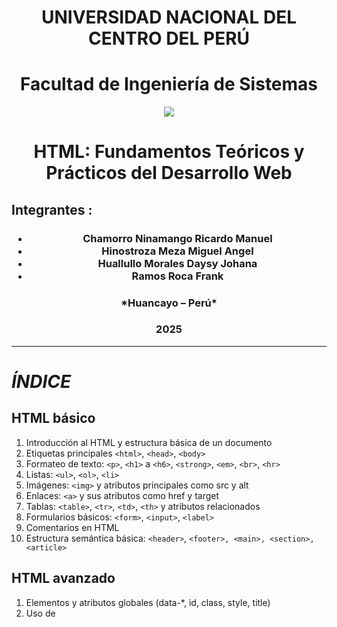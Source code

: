
<h1 align="center" >UNIVERSIDAD NACIONAL DEL CENTRO DEL PERÚ<h1>
<h1  align="center">
 Facultad de Ingeniería de Sistemas  
 </h1>
<p align="center">
 <img src="https://github.com/user-attachments/assets/af8d9db0-d1be-4c02-891c-5791bc5f07ea">
</p>
 <h1 align=center>HTML: Fundamentos Teóricos y Prácticos del Desarrollo Web</h1>

 <h2> <b>Integrantes : </b></h2>

<h3 align="center">
 <ul>
  <li> Chamorro Ninamango Ricardo Manuel</li>
  <li> Hinostroza Meza Miguel Angel</li>
  <li> Huallullo Morales Daysy Johana </li>
  <li> Ramos Roca Frank </li>
 </ul>
  
</h3>


<h3 align=center > *Huancayo – Perú* </h3>
<h3 align=center > 2025  </h3>
 
--------------------------------------------------------------------------------------
# *ÍNDICE*

## HTML básico
1. Introducción al HTML y estructura básica de un documento  
2. Etiquetas principales `<html>`, `<head>`, `<body>`  
3. Formateo de texto: `<p>`, `<h1>` a `<h6>`, `<strong>`, `<em>`, `<br>`, `<hr>`  
4. Listas: `<ul>`, `<ol>`, `<li>`  
5. Imágenes: `<img>` y atributos principales como src y alt  
6. Enlaces: `<a>` y sus atributos como href y target  
7. Tablas: `<table>`, `<tr>`, `<td>`, `<th>` y atributos relacionados  
8. Formularios básicos: `<form>`, `<input>`, `<label>` 
9. Comentarios en HTML <!-- -->  
10. Estructura semántica básica: `<header>`, `<footer>, <main>, <section>, <article>`
    

## HTML avanzado
1. Elementos y atributos globales (data-*, id, class, style, title)  
2. Uso de <template> y <slot> para contenido dinámico  
3. Elementos multimedia: <audio>, <video> y atributos principales  
4. Integración de *SVG* y *Canvas* para gráficos  
5. Formularios avanzados: validación y tipos de entrada (email, date, number, etc.)  
6. API de HTML5: *Drag and Drop, **GeoLocation, **Web Storage* (LocalStorage y SessionStorage)  
7. Microdatos y marcado semántico avanzado  
8. Integración con *JavaScript*: eventos y manipulación del DOM  
9. Técnicas de accesibilidad y etiquetado (aria-*)  
10. Buenas prácticas de *SEO* en HTML
-------------------------------------------------------------------------------------------------














# HTML BÁSICO 
## 1. Introducción al HTML
###Definición:
- HTML (HyperText Markup Language) es el lenguaje de marcado que define la estructura de una página web.
- No es un lenguaje de programación, sino de marcado → organiza contenido en títulos, párrafos, imágenes, etc.

 ---
## 2. Estructura mínima de un archivo HTML y etiquetas principales 
```html
<!DOCTYPE html>
<html lang="en">
<head>
    <meta charset="UTF-8">
    <meta name="viewport" content="width=device-width, initial-scale=1.0">
    <title>Document</title>
</head>
<body>
    
</body>
</html>

```
- `<!DOCTYPE html>` → Indica que es HTML5.
- `<html>`: Encierra todo el documento.
- `<head>`: Contiene metadatos, título, enlaces a CSS/JS.
```html
**<head>**
  <meta charset="UTF-8">
  <meta name="viewport" content="width=device-width, initial-scale=1.0">
  <title>Mi primera página</title>
  <link rel="stylesheet" href="estilos.css"> <!-- enlazar CSS -->
  <script src="script.js"></script> <!-- enlazar JS -->
**</head>**

```
- `<body>`: Todo el contenido visible.
```html
<body>
  <h1>Bienvenidos a mi página</h1>
  <p>Este es un párrafo de ejemplo.</p>
  <img src="logo.png" alt="Logo de la página">
  <ul>
    <li>Pan</li>
    <li>Leche</li>
  </ul>
  <form>
    <label for="nombre">Nombre:</label>
    <input type="text" id="nombre">
    <button type="submit">Enviar</button>
  </form>
</body>

```

<img width="350" height="400" alt="image" src="https://github.com/user-attachments/assets/acf7d4fc-b199-4864-a1c1-00a71e9c70d5" />


 ----
## 3. Formateo de texto
- `<p>`: párrafo.
- `<h1>` a `<h6>`: títulos (jerarquía).
- `<strong>`: texto en negrita (con importancia).
- `<em>`: texto en cursiva (énfasis).
- `<br>`: salto de línea.
- `<hr>`: línea horizontal.

```html
<!DOCTYPE html>
<html lang="es">
<head>
    <meta charset="UTF-8">
    <title>Ejemplo de Formateo de Texto</title>
</head>
<body>

    <h1>3. Formateo de Texto</h1>

    <p>Este es un <b>texto en negrita con &lt;b&gt;</b></p>
    <p>Este es un <strong>texto importante con &lt;strong&gt;</strong></p>
    <p>Este es un <i>texto en cursiva con &lt;i&gt;</i></p>
    <p>Este es un <u>texto subrayado con &lt;u&gt;</u></p>
    <p>Este es un <mark>texto resaltado con &lt;mark&gt;</mark></p>
    <p>Este es un <small>texto pequeño con &lt;small&gt;</small></p>
    <p>Ejemplo de <sub>subíndice (H<sub>2</sub>O)</sub></p>
    <p>Ejemplo de <sup>superíndice (X<sup>2</sup>)</sup></p>
    

</body>
</html>

```
<img width="350" height="400" alt="Captura de pantalla 2025-09-01 075408" src="https://github.com/user-attachments/assets/0db9726d-a101-45d9-8e65-a92acc79fc33" />

---
## 4. Listas 
- No ordenada(`<ul>`):viñetas.
- Ordenada(`<ol>`):números
- `<li>`:cada elemento.
```html
<!DOCTYPE html>
<html lang="es">
<head>
  <meta charset="UTF-8">
  <title> Listas en HTML</title>
</head>
<body>
  <h1>Estructura de un Trabajo de Investigación</h1>

  <h2>Lista ordenada (secciones principales)</h2>
  <ol>
    <li>Portada</li>
    <li>Índice</li>
    <li>Introducción</li>
    <li>Marco teórico
      <ol>
        <li>Antecedentes</li>
        <li>Base teórica</li>
        <li>Definiciones conceptuales</li>
      </ol>
    </li>
    <li>Metodología
      <ol>
        <li>Enfoque de investigación</li>
        <li>Población y muestra</li>
        <li>Técnicas de recolección de datos</li>
      </ol>
    </li>
    <li>Resultados</li>
    <li>Conclusiones y recomendaciones</li>
    <li>Bibliografía</li>
    <li>Anexos</li>
  </ol>

  <h2>Lista no ordenada (fuentes de información utilizadas)</h2>
  <ul>
    <li>Libros académicos</li>
    <li>Artículos científicos</li>
    <li>Tesis universitarias</li>
    <li>Revistas especializadas</li>
    <li>Páginas web confiables</li>
  </ul>
</body>
</html>


```

<img width="737" height="715" alt="Captura de pantalla 2025-09-01 100942" src="https://github.com/user-attachments/assets/3cc9f43a-2af0-44ea-9acd-8dcd1e9004b6" />


## 5. Imagenes
- Se insertan con la etiqueta `<img>`.
- Atributos principales:
 -  src: ruta de la imagen.
 -  alt: texto alternativo (muy importante para accesibilidad y SEO).


```html

<!DOCTYPE html>
<html lang="es">
<head>
  <meta charset="UTF-8">
  <title>Ejemplo Imagen</title>
</head>
<body>
  <h1>Mi mascota</h1>
  <img src="https://upload.wikimedia.org/wikipedia/commons/3/3a/Cat03.jpg" 
       alt="Gatito" width="150">
</body>
</html>

```

<img width="183" height="203" alt="Captura de pantalla 2025-09-01 101909" src="https://github.com/user-attachments/assets/d887dab0-9b06-4d3f-aaf2-13ec73039ee7" />

## 6. Enlaces: `<a>`

### Definición técnica
La etiqueta `<a>` crea hipervínculos a documentos, páginas, secciones o archivos.  
Atributos principales:  
- **href**: dirección de destino.  
- **target**: modo de apertura (`_blank`, `_self`, `_parent`, `_top`).  
- **title**: muestra información adicional al pasar el cursor.  

### Ejemplos de código
```html
<a href="pagina.html">Ir a otra página</a>
<a href="https://google.com" target="_blank">Abrir Google en nueva pestaña</a>
<a href="#seccion1">Ir a la sección 1</a>
<a href="documentos/manual.pdf" download>Descargar manual</a>
```

### Ejemplo de código completo
```html
<!DOCTYPE html>
<html lang="es">
<head>
  <meta charset="UTF-8">
  <title>Ejemplo de enlaces</title>
</head>
<body>
  <h1>Enlaces útiles</h1>
  <p><a href="https://www.wikipedia.org" target="_blank">Wikipedia</a></p>
  <p><a href="contacto.html">Ir a la página de contacto</a></p>
  <p><a href="#pie">Ir al pie de página</a></p>

  <footer id="pie">
    <p>© 2025 Ejemplo</p>
  </footer>
</body>
</html>
```

### Más información
- `target="_blank"` requiere atributo `rel="noopener noreferrer"` para seguridad.  
- Se pueden usar enlaces internos para navegación en la misma página.  

---

## 7. Tablas: `<table>`, `<tr>`, `<td>`, `<th>`

### Definición técnica
Las tablas organizan información en filas y columnas.  
Etiquetas:  
- **`<table>`**: tabla.  
- **`<tr>`**: fila.  
- **`<td>`**: celda estándar.  
- **`<th>`**: celda de encabezado.  
Atributos: **border**, **rowspan**, **colspan**.  

### Ejemplos de código
```html
<table border="1">
  <tr><th>Nombre</th><th>Edad</th></tr>
  <tr><td>Ana</td><td>22</td></tr>
  <tr><td>Luis</td><td>30</td></tr>
</table>

<table border="1">
  <tr><th>Producto</th><th colspan="2">Detalles</th></tr>
  <tr><td rowspan="2">Laptop</td><td>Marca</td><td>HP</td></tr>
  <tr><td>Precio</td><td>$800</td></tr>
</table>
```

### Ejemplo de código completo
```html
<!DOCTYPE html>
<html lang="es">
<head>
  <meta charset="UTF-8">
  <title>Ejemplo de tabla</title>
</head>
<body>
  <h1>Lista de estudiantes</h1>
  <table border="1">
    <tr>
      <th>Nombre</th>
      <th>Edad</th>
      <th>Carrera</th>
    </tr>
    <tr>
      <td>María</td>
      <td>25</td>
      <td>Ingeniería</td>
    </tr>
    <tr>
      <td>Carlos</td>
      <td>27</td>
      <td>Medicina</td>
    </tr>
  </table>
</body>
</html>
```

### Más información
- Evitar usar `border` directamente, mejor con CSS.  
- Usar `<thead>`, `<tbody>` y `<tfoot>` para mayor semántica.  

---

## 8. Formularios: `<form>`, `<input>`, `<label>`

### Definición técnica
Los formularios permiten al usuario ingresar y enviar datos.  
- **<form>**: contenedor.  
- **<input>**: campo de datos (texto, correo, contraseña, checkbox, radio, submit).  
- **<label>**: describe un campo, mejora accesibilidad.  

### Ejemplos de código
```html
<form action="/procesar" method="post">
  <label for="nombre">Nombre:</label>
  <input type="text" id="nombre" name="nombre">
  <input type="submit" value="Enviar">
</form>

<form>
  <input type="email" placeholder="Correo">
  <input type="password" placeholder="Contraseña">
  <input type="checkbox" id="acepto">
  <label for="acepto">Acepto términos</label>
</form>
```

### Ejemplo de código completo
```html
<!DOCTYPE html>
<html lang="es">
<head>
  <meta charset="UTF-8">
  <title>Ejemplo de formulario</title>
</head>
<body>
  <h1>Registro de usuario</h1>
  <form action="/registro" method="post">
    <label for="usuario">Usuario:</label>
    <input type="text" id="usuario" name="usuario" required><br><br>

    <label for="email">Correo:</label>
    <input type="email" id="email" name="email" required><br><br>

    <label for="clave">Contraseña:</label>
    <input type="password" id="clave" name="clave"><br><br>

    <input type="submit" value="Registrar">
  </form>
</body>
</html>
```

### Más información
- Usar `required`, `placeholder`, `pattern` para validación.  
- Se pueden incluir botones, selectores, áreas de texto.  

---

## 9. Comentarios en HTML

### Definición técnica
Los comentarios permiten documentar el código sin que aparezca en la página.  
Sintaxis: `<!-- comentario -->`  

### Ejemplos de código
```html
<!-- Este es un comentario -->
<p>Texto visible</p>

<!-- Comentario de
     varias líneas -->
```

### Ejemplo de código completo
```html
<!DOCTYPE html>
<html lang="es">
<head>
  <meta charset="UTF-8">
  <title>Ejemplo de comentarios</title>
</head>
<body>
  <!-- Encabezado principal -->
  <h1>Página de prueba</h1>

  <p>Contenido visible</p>

  <!-- Este es el pie de página -->
  <footer>© 2025</footer>
</body>
</html>
```

### Más información
- Útiles para explicar secciones del código.  
- No deben usarse para ocultar datos sensibles.  

---

## 10. Estructura semántica básica

### Definición técnica
HTML5 introdujo etiquetas semánticas para dar significado al contenido:  
- **<header>**: encabezado.  
- **<footer>**: pie de página.  
- **<main>**: contenido principal.  
- **<section>**: agrupación de contenido.  
- **<article>**: bloque independiente.  

### Ejemplos de código
```html
<header><h1>Mi Sitio</h1></header>
<main>
  <section>
    <article>
      <h2>Artículo 1</h2>
      <p>Contenido...</p>
    </article>
  </section>
</main>
<footer>© 2025</footer>
```

### Ejemplo de código completo
```html
<!DOCTYPE html>
<html lang="es">
<head>
  <meta charset="UTF-8">
  <title>Ejemplo de estructura semántica</title>
</head>
<body>
  <header>
    <h1>Blog de tecnología</h1>
  </header>

  <main>
    <section>
      <article>
        <h2>Noticia 1</h2>
        <p>Detalles de la noticia...</p>
      </article>
      <article>
        <h2>Noticia 2</h2>
        <p>Detalles de la segunda noticia...</p>
      </article>
    </section>
  </main>

  <footer>
    <p>© 2025 BlogTech</p>
  </footer>
</body>
</html>
```

### Más información
- Ayuda a la accesibilidad y SEO.  
- Reemplaza estructuras antiguas con `<div>` genéricos.  

------------------------------------------------------------------------------------
# HTML Avanzado – Desarrollo Web

## 1. Elementos y Atributos Globales
Los atributos globales pueden aplicarse a la mayoría de elementos HTML.  
Algunos de los más importantes son:

- **id**: identificador único para un elemento.  
- **class**: agrupa elementos con un mismo estilo o comportamiento.  
- **style**: añade estilos CSS en línea.  
- **title**: muestra información al pasar el cursor.  
- **data-***: permite almacenar datos personalizados.  

**Ejemplo:**
```html
<p id="parrafo1" class="texto" style="color:blue;" title="Información extra" data-info="dato">
  Hola Mundo
</p>
```
## 2. Uso de `<template>` y `<slot>` para Contenido Dinámico
Los elementos `<template>` y `<slot>` permiten manejar contenido dinámico en HTML.  

- **template**: define un fragmento de contenido HTML que no se renderiza de inmediato en la página, sino que puede ser activado o clonado mediante JavaScript.  
- **slot**: se utiliza dentro de componentes web (Web Components) para permitir la inserción de contenido dinámico desde el exterior hacia el interior del componente.  

**Ejemplo con `<template>`:**
```html
<template id="miTemplate">
  <p>Texto desde el template</p>
</template>
```
### 3. Elementos Multimedia

HTML incluye soporte nativo para reproducir contenido multimedia como **audio** y **video**.  
Estos elementos ofrecen atributos que permiten controlar su comportamiento:

- **controls**: muestra botones de control como reproducir, pausar o volumen.  
- **autoplay**: inicia la reproducción automáticamente al cargar la página (con restricciones en navegadores).  
- **loop**: repite el contenido indefinidamente.  
- **muted**: comienza la reproducción en silencio.  

#### Ejemplo:

```html
<video controls>
  <source src="video.mp4" type="video/mp4">
</video>
```
### 4. Integración de SVG y Canvas

HTML proporciona dos formas principales de trabajar con gráficos:

- **SVG (Scalable Vector Graphics)**:  
  Es un lenguaje basado en **XML** que permite definir gráficos vectoriales escalables, ideales para logotipos, iconos e ilustraciones.

- **Canvas**:  
  Es un lienzo en el que se pueden dibujar gráficos dinámicos mediante **JavaScript**, útil para animaciones, videojuegos o visualización de datos.

#### Ejemplo con SVG:

```html
<svg width="100" height="100">
  <circle cx="50" cy="50" r="40" stroke="blue" stroke-width="2" fill="lightblue" />
</svg>
```
# 5. Formularios Avanzados

Con **HTML5**, los formularios se volvieron más potentes gracias a nuevos tipos de entrada y validaciones integradas.  
Esto mejora la experiencia del usuario y reduce la necesidad de validaciones complejas con **JavaScript**.

## Características principales

- **email**: valida automáticamente que el valor ingresado tenga formato de correo.  
- **number**: permite introducir solo números, con límites opcionales de mínimo y máximo.  
- **date**: muestra un calendario para elegir una fecha.  
- **required**: marca un campo como obligatorio antes de enviar el formulario.  
- **pattern**: permite usar expresiones regulares para validar datos específicos.  

## Ejemplo 5:

```html
<form>
  <label for="correo">Correo electrónico:</label>
  <input type="email" id="correo" required>

  <label for="edad">Edad:</label>
  <input type="number" id="edad" min="18" max="99">

  <label for="fecha">Fecha de cita:</label>
  <input type="date" id="fecha" required>

  <button type="submit">Enviar</button>
</form>
```
## 6. API de HTML5: Drag and Drop, GeoLocation, Web Storage (LocalStorage ySessionStorage).:
### API
Una **API** en programación significa **Application Programming Interface** (Interfaz de Programación de Aplicaciones).

En palabras simples, es un **conjunto de reglas, funciones y protocolos** que permiten que diferentes programas, aplicaciones o sistemas se comuniquen entre sí.

---
### Definición técnica:

Una API define **cómo un software puede interactuar con otro** especificando qué operaciones están disponibles, qué parámetros deben usarse y qué resultados se esperan. Es como un contrato que indica qué puede hacer un programa con otro, sin necesidad de conocer su funcionamiento interno.

![image.png](image.png)

![image.png](image%201.png)

# API Drag and Drop en HTML5

La **API de Arrastrar y Soltar (Drag and Drop)** permite a los usuarios mover elementos dentro de la interfaz de una página web.

Se basa en tres pilares:

1. **El atributo `draggable`** → Indica si un elemento puede arrastrarse.
2. **El objeto `DataTransfer`** → Transporta los datos del elemento arrastrado.
3. **Eventos de arrastre y soltado** → Controlan el ciclo de interacción.

![image.png](image%202.png)

---

## 1. Hacer un elemento arrastrable (`draggable`)

- Por defecto, **imágenes, enlaces y texto seleccionado** son arrastrables.
- Para otros elementos (como `<div>`, `<p>`, `<span>`), se debe añadir `draggable="true"`.

### Ejemplo

```html
<p id="dragItem" draggable="true" style="cursor: grab;">
  Arrástrame con el mouse
</p>
```

## 2. Eventos principales del ciclo de arrastre

La API define **eventos** en dos fases:

### En el elemento arrastrado

- `dragstart` → Cuando comienza el arrastre (aquí se configuran los datos con `DataTransfer`).
- `drag` → Mientras el objeto se arrastra.
- `dragend` → Cuando termina el arrastre (soltado exitoso o no).

### En el elemento destino

- `dragenter` → Cuando el objeto entra al área destino.
- `dragover` → Mientras está sobre el área destino ( necesario para permitir el `drop`).
- `dragleave` → Cuando sale del área destino.
- `drop` → Cuando se suelta el objeto en el área destino.

---

## 3. Objeto `DataTransfer`

- `setData(format, data)` → Guarda información (ejemplo: `"text/plain"`).
- `getData(format)` → Recupera la información en el `drop`.
- `effectAllowed` → Tipo de acción permitida (`copy`, `move`, `link`, `all`).
- `dropEffect` → Define la acción real que se realizará en el `drop`.

---

## 4. Ejemplo completo (explicado paso a paso)

Aquí integramos todo: un elemento arrastrable, una zona de soltado, eventos, estilos dinámicos y uso de `DataTransfer`.

### Código HTML + JS:

```html
<!DOCTYPE html>
<html lang="es">
<head>
  <meta charset="UTF-8">
  <title>Ejemplo Drag and Drop</title>
  <style>
    #dragItem {
      width: 100px;
      padding: 10px;
      background: #88c;
      color: white;
      text-align: center;
      cursor: grab;
      border-radius: 5px;
    }
    #dropZone {
      width: 200px;
      height: 150px;
      border: 2px dashed #555;
      display: flex;
      align-items: center;
      justify-content: center;
      margin-top: 20px;
      transition: 0.3s;
    }
  </style>
</head>
<body>
  <h2>API Drag and Drop en HTML5</h2>

  <p id="dragItem" draggable="true">
    Arrástrame
  </p>

  <div id="dropZone">
    Zona de Drop
  </div>

  <script>
    const dragItem = document.getElementById("dragItem");
    const dropZone = document.getElementById("dropZone");

 
    dragItem.addEventListener("dragstart", (e) => {
  
      e.dataTransfer.setData("text/plain", e.target.id);
      e.dataTransfer.effectAllowed = "move"; 
      e.target.style.opacity = "0.5"; 
    });

    dragItem.addEventListener("dragend", (e) => {
      e.target.style.opacity = "1"; 
    });

   
    dropZone.addEventListener("dragover", (e) => {
      e.preventDefault();
      e.dataTransfer.dropEffect = "move"; 
      dropZone.style.background = "#dfd"; 
    });

    dropZone.addEventListener("dragenter", () => {
      dropZone.style.borderColor = "green";
    });

    dropZone.addEventListener("dragleave", () => {
      dropZone.style.background = "";
      dropZone.style.borderColor = "#555";
    });

    dropZone.addEventListener("drop", (e) => {
      e.preventDefault();
      const id = e.dataTransfer.getData("text"); 
      const draggedElement = document.getElementById(id);
      dropZone.appendChild(draggedElement); 
      dropZone.style.background = "";
      dropZone.style.borderColor = "#555";
    });
  </script>
</body>
</html>

```

# API de Geolocalización en HTML5

La **Geolocation API** permite a las aplicaciones web obtener la **ubicación geográfica del usuario** (latitud, longitud, altitud, velocidad, etc.) siempre que el usuario otorgue permiso.

Características clave:

1. Se accede a través de **`navigator.geolocation`**.
2. Solo funciona en **contextos seguros (HTTPS o localhost)**.
3. Requiere **consentimiento del usuario** (por motivos de privacidad).
4. Métodos principales:
    - `getCurrentPosition()` → Obtiene la posición actual una vez.
    - `watchPosition()` → Rastrea la posición continuamente (ej. apps de delivery).
    - `clearWatch()` → Detiene un rastreo iniciado con `watchPosition()`.

---

## 1. Métodos principales

### `getCurrentPosition(success, error, options)`

- Recupera la ubicación **una sola vez**.
- Parámetros:
    - `success` → Función ejecutada si se obtiene la posición.
    - `error` → Función ejecutada si ocurre un error (opcional).
    - `options` → Configuración extra (ej. `enableHighAccuracy`, `timeout`, `maximumAge`).

### `watchPosition(success, error, options)`

- Recupera la ubicación **de manera continua**.
- Devuelve un **ID numérico** que se puede usar en `clearWatch(id)`.

### `clearWatch(id)`

- Cancela un seguimiento iniciado con `watchPosition()`.

---

## 2. Objeto `Position`

Cuando se obtiene la posición, se devuelve un objeto con:

- `coords.latitude` → Latitud.
- `coords.longitude` → Longitud.
- `coords.accuracy` → Precisión en metros.
- `coords.altitude` → Altitud (si está disponible).
- `coords.speed` → Velocidad en m/s (si está disponible).
- `timestamp` → Marca de tiempo de la medición.

---

## 3. Ejemplo completo funcional

Aquí te dejo un ejemplo con **HTML + JS**, mostrando la posición en pantalla y en consola.

```html
<!DOCTYPE html>
<html lang="es">
<head>
  <meta charset="UTF-8">
  <title>Ejemplo Geolocalización</title>
</head>
<body>
  <h2>📍 API de Geolocalización en HTML5</h2>
  <button id="btnUbicacion">Obtener mi ubicación</button>
  <p id="salida"></p>

  <script>
    const salida = document.getElementById("salida");
    const boton = document.getElementById("btnUbicacion");

    function mostrarUbicacion(position) {
      const lat = position.coords.latitude;
      const lon = position.coords.longitude;
      const precision = position.coords.accuracy;

      salida.textContent = `Latitud: ${lat}, Longitud: ${lon} (Precisión: ${precision}m)`;
      console.log("Ubicación obtenida:", position);
    }

    function mostrarError(error) {
      switch(error.code) {
        case error.PERMISSION_DENIED:
          salida.textContent = "El usuario denegó el permiso de geolocalización.";
          break;
        case error.POSITION_UNAVAILABLE:
          salida.textContent = "La información de ubicación no está disponible.";
          break;
        case error.TIMEOUT:
          salida.textContent = "La solicitud de ubicación expiró.";
          break;
        default:
          salida.textContent = "Ocurrió un error desconocido.";
          break;
      }
      console.error("Error de geolocalización:", error.message);
    }

    boton.addEventListener("click", () => {
      if ("geolocation" in navigator) {
        navigator.geolocation.getCurrentPosition(
          mostrarUbicacion,  
          mostrarError,     
          { enableHighAccuracy: true, timeout: 5000, maximumAge: 0 } // opciones
        );
      } else {
        salida.textContent = "La geolocalización no es soportada en este navegador.";
      }
    });
  </script>
</body>
</html>

```

---

## 🔹 4. Ejemplo con seguimiento en tiempo real (`watchPosition`)

```html
<button id="btnSeguir">Seguir mi ubicación</button>
<button id="btnDetener">Detener seguimiento</button>
<p id="seguimiento"></p>

<script>
  const salidaSeguimiento = document.getElementById("seguimiento");
  const btnSeguir = document.getElementById("btnSeguir");
  const btnDetener = document.getElementById("btnDetener");
  let watchId; 

  btnSeguir.addEventListener("click", () => {
    if ("geolocation" in navigator) {
      watchId = navigator.geolocation.watchPosition(
        pos => {
          salidaSeguimiento.textContent =
            `Lat: ${pos.coords.latitude}, Lon: ${pos.coords.longitude}`;
        },
        err => {
          salidaSeguimiento.textContent = "Error: " + err.message;
        },
        { enableHighAccuracy: true }
      );
    } else {
      salidaSeguimiento.textContent = "Geolocalización no soportada.";
    }
  });

  btnDetener.addEventListener("click", () => {
    if (watchId) {
      navigator.geolocation.clearWatch(watchId);
      salidaSeguimiento.textContent = "Seguimiento detenido.";
    }
  });
</script>

```

# Almacenamiento Web (Web Storage API)

La **Web Storage API** proporciona un mecanismo para que las aplicaciones web almacenen datos de forma estructurada en el navegador mediante **pares clave/valor**. A diferencia de las cookies, no se envían automáticamente en cada petición HTTP, lo que reduce sobrecarga en el tráfico y mejora el rendimiento de la aplicación [MDN, 2025].

Existen dos mecanismos principales de almacenamiento:

- **localStorage** → datos persistentes.
- **sessionStorage** → datos temporales por sesión/pestaña.

Ambos exponen un objeto del tipo `Storage` accesible desde `window.localStorage` y `window.sessionStorage`. Estos objetos ofrecen métodos estándar:

| Método | Descripción |
| --- | --- |
| `setItem(clave, valor)` | Almacena un par clave/valor. |
| `getItem(clave)` | Devuelve el valor asociado a la clave. |
| `removeItem(clave)` | Elimina un par clave/valor. |
| `clear()` | Elimina **todos** los datos del almacenamiento. |
| `key(index)` | Retorna la clave en la posición indicada. |
| `length` | Devuelve el número de elementos almacenados. |

> Los valores se almacenan como cadenas de texto. Para guardar objetos u otros tipos de datos, es necesario usar JSON.stringify al guardar y JSON.parse al recuperar.
> 

---

## LocalStorage

El objeto **localStorage** mantiene los datos **sin fecha de expiración**. Esto significa que la información persiste incluso si el navegador se cierra y se vuelve a abrir, siempre y cuando no se eliminen manualmente o con `localStorage.clear()`.

Características clave:

- Persistente por **origen** (protocolo + host + puerto).
- Accesible por **todas las pestañas** o ventanas del mismo origen.
- Útil para configuraciones del usuario, historial o cacheo de datos de la aplicación.

### Ejemplo práctico

```html
<!DOCTYPE html>
<html lang="es">
<head>
  <meta charset="UTF-8">
  <title>Ejemplo LocalStorage</title>
</head>
<body>
  <h2>Ejemplo con localStorage</h2>
  <input id="nombre" placeholder="Escribe tu nombre">
  <button onclick="guardarNombre()">Guardar en localStorage</button>
  <button onclick="mostrarNombre()">Mostrar nombre</button>
  <button onclick="borrarNombre()">Borrar nombre</button>
  
  <p id="resultado"></p>

  <script>
    function guardarNombre() {
      const nombre = document.getElementById("nombre").value;
      localStorage.setItem("usuario", nombre);
      alert("Nombre guardado en localStorage");
    }

    function mostrarNombre() {
      const nombre = localStorage.getItem("usuario");
      document.getElementById("resultado").textContent = 
        nombre ? `Nombre guardado: ${nombre}` : "No hay datos en localStorage";
    }

    function borrarNombre() {
      localStorage.removeItem("usuario");
      alert("Nombre eliminado de localStorage");
    }
  </script>
</body>
</html>

```

---

## SessionStorage

El objeto **sessionStorage** guarda datos **únicamente mientras dure la sesión del navegador**. Cuando se cierra la pestaña o ventana, toda la información almacenada se elimina automáticamente.

Características clave:

- Se mantiene **solo en la pestaña actual**.
- Cada pestaña/ventana tiene su propio `sessionStorage`.
- Útil para información temporal como: estado de formularios, pasos de un proceso o indicadores de sesión.

### Ejemplo práctico

```html
<!DOCTYPE html>
<html lang="es">
<head>
  <meta charset="UTF-8">
  <title>Ejemplo SessionStorage</title>
</head>
<body>
  <h2>Ejemplo con sessionStorage</h2>
  <input id="color" placeholder="Escribe tu color favorito">
  <button onclick="guardarColor()">Guardar en sessionStorage</button>
  <button onclick="mostrarColor()">Mostrar color</button>
  <button onclick="borrarColor()">Borrar color</button>
  
  <p id="resultado"></p>

  <script>
    function guardarColor() {
      const color = document.getElementById("color").value;
      sessionStorage.setItem("colorFavorito", color);
      alert("Color guardado en sessionStorage");
    }

    function mostrarColor() {
      const color = sessionStorage.getItem("colorFavorito");
      document.getElementById("resultado").textContent = 
        color ? `Color guardado en esta pestaña: ${color}` : "No hay datos en sessionStorage";
    }

    function borrarColor() {
      sessionStorage.removeItem("colorFavorito");
      alert("Color eliminado de sessionStorage");
    }
  </script>
</body>
</html>

```

---

## Comparativa LocalStorage vs SessionStorage

| Característica | localStorage | sessionStorage |
| --- | --- | --- |
| Persistencia | Permanente hasta ser borrado | Solo durante la sesión/pestaña |
| Alcance | Todas las pestañas del mismo origen | Solo la pestaña actual |
| Capacidad aprox. | 5-10 MB (dependiendo navegador) | 5 MB aprox. |
| Uso recomendado | Preferencias, configuraciones, datos cacheados | Estados temporales, sesiones ligeras |

---

# 7 Microdatos y marcado semántico avanzado

## ¿Qué son los **Microdatos**?

Los **microdatos** son un estándar de HTML que permite incrustar **metadatos legibles por máquinas** directamente en el marcado.

Se usan junto con vocabularios como [**schema.org**](https://schema.org/?utm_source=chatgpt.com), que definen tipos (`Product`, `Person`, `Event`, `Article`, etc.) y sus propiedades.

Los atributos principales son:

- **`itemscope`** → indica que un elemento es un “ítem”.
- **`itemtype`** → especifica el tipo de ítem (ej. `https://schema.org/Product`).
- **`itemprop`** → define propiedades de ese ítem (ej. `name`, `description`, `price`).

Beneficios:

- Mejoran el **SEO**: los buscadores entienden mejor el contenido.
- Permiten **rich snippets** en resultados de Google (ej. reseñas, precios, eventos).
- Hacen que la información sea más **accesible y estructurada**.

---

## ¿Qué es el **marcado semántico avanzado**?

El **HTML semántico** significa usar etiquetas que **describen el propósito del contenido**, no solo su apariencia.

Ejemplos de etiquetas semánticas en HTML5:

- **`<header>`** → Encabezado de una página o sección.
- **`<nav>`** → Menú de navegación.
- **`<main>`** → Contenido principal del documento.
- **`<article>`** → Un contenido independiente (ej. noticia, post).
- **`<section>`** → Agrupa un tema dentro de un artículo o página.
- **`<aside>`** → Contenido complementario (ej. barra lateral, publicidad).
- **`<footer>`** → Pie de página.

Beneficios:

- Mejora la **accesibilidad** (lectores de pantalla reconocen mejor el contenido).
- Favorece el **SEO** porque los buscadores entienden mejor la jerarquía.
- Aporta un código más **legible y mantenible**.

---

# Ejemplos

## 1. Ejemplo con **Microdatos (Producto en una tienda online)**

```html
<!DOCTYPE html>
<html lang="es">
<head>
  <meta charset="UTF-8">
  <title>Ejemplo Microdatos</title>
</head>
<body>
  <div itemscope itemtype="https://schema.org/Product">
   
    <h2 itemprop="name">Camisa Clásica</h2>

    <p itemprop="description">
      Camisa de algodón 100% de alta calidad, ideal para uso diario.
    </p>

    <p>Marca: <span itemprop="brand">ModaPlus</span></p>

    <div itemprop="offers" itemscope itemtype="https://schema.org/Offer">
      <p>
        Precio: $<span itemprop="price">29.99</span>
        <meta itemprop="priceCurrency" content="USD" />
      </p>
      <p>Disponibilidad:
        <link itemprop="availability" href="https://schema.org/InStock" />
        En stock
      </p>
    </div>
  </div>
</body>
</html>

```

## 2. Ejemplo con **Estructura semántica avanzada (Blog de noticias)**

```html
<!DOCTYPE html>
<html lang="es">
<head>
  <meta charset="UTF-8">
  <title>Ejemplo Semántico</title>
</head>
<body>
  
  <header>
    <h1>Mi Blog de Tecnología</h1>
   
    <nav>
      <ul>
        <li><a href="#articulos">Artículos</a></li>
        <li><a href="#about">Sobre mí</a></li>
        <li><a href="#contacto">Contacto</a></li>
      </ul>
    </nav>
  </header>

  
  <main>
   
    <article>
      <header>
        <h2>La inteligencia artificial en 2025</h2>
        <p><time datetime="2025-08-31">31 de agosto de 2025</time></p>
      </header>

      <section>
        <p>
          La IA ha avanzado de forma sorprendente, impactando en medicina, educación y transporte.
        </p>
      </section>

      <footer>
        <p>Escrito por <strong>Juan Pérez</strong></p>
      </footer>
    </article>

  
    <article>
      <header>
        <h2>Las energías renovables en el futuro</h2>
        <p><time datetime="2025-07-15">15 de julio de 2025</time></p>
      </header>

      <section>
        <p>
          La energía solar y eólica están en auge y se espera que lideren la transición energética.
        </p>
      </section>

      <footer>
        <p>Escrito por <strong>Ana Gómez</strong></p>
      </footer>
    </article>
  </main>

 
  <aside>
    <h3>Publicidad</h3>
    <p>Compra los mejores gadgets aquí.</p>
  </aside>

  <footer>
    <p>&copy; 2025 Mi Blog - Todos los derechos reservados.</p>
  </footer>
</body>
</html>

```

Este ejemplo usa **estructura semántica completa**:

- `<header>` con logo y navegación.
- `<main>` con varios `<article>`.
- `<aside>` con información complementaria.
- `<footer>` con derechos de autor.

# 8 Eventos y Manipulación del DOM con JavaScript

En el desarrollo web, **JavaScript** es la pieza clave para dotar a una página de **interactividad**.

Esto se logra principalmente mediante:

1. **Eventos** → permiten responder a las acciones del usuario (clics, teclas, envíos de formularios, etc.).
2. **Manipulación del DOM (Document Object Model)** → permite modificar la estructura, contenido y estilos de la página en tiempo real.

---

## ¿Qué es un evento?

Un **evento** es una señal que el navegador genera cuando ocurre algo en la página.

Ejemplos de eventos:

- **Ratón:** `click`, `dblclick`, `mouseover`, `mouseout`.
- **Teclado:** `keydown`, `keyup`.
- **Formulario:** `submit`, `change`, `input`.
- **Documento/ventana:** `load`, `resize`, `scroll`.

Para manejar eventos se usa:

```jsx
element.addEventListener("nombreEvento", funcionManejadora);

```

## Ejemplo

```html
<!DOCTYPE html>
<html lang="es">
<head>
  <meta charset="UTF-8">
  <title>Ejemplo Eventos</title>
</head>
<body>
  <button id="btn">Haz clic</button>
  <div id="msg">Texto inicial</div>

  <script>
    const btn = document.getElementById('btn');
    const msg = document.getElementById('msg');

    btn.addEventListener('click', () => {
      msg.textContent = '¡Texto actualizado con JavaScript!';
    });
  </script>
</body>
</html>

```

Explicación:

- Se seleccionan elementos con `getElementById`.
- Al hacer clic, se ejecuta la función que cambia el contenido del `<div>`.

---

## Manipulación del DOM

El **DOM** es la estructura en memoria que representa el HTML.

JavaScript puede:

- **Leer** elementos: `querySelector()`, `getElementById()`.
- **Crear** nodos: `createElement()`.
- **Modificar** contenido: `textContent`, `innerHTML`.
- **Cambiar** estilos: `element.style`.
- **Eliminar** nodos: `removeChild()`.

---

## Ejemplo 2: Crear y eliminar elementos dinámicamente

```html
<!DOCTYPE html>
<html lang="es">
<head>
  <meta charset="UTF-8">
  <title>Manipulación DOM</title>
</head>
<body>
  <button id="add">Agregar párrafo</button>
  <button id="remove">Eliminar último párrafo</button>
  <div id="container"></div>

  <script>
    const container = document.getElementById('container');
    const addBtn = document.getElementById('add');
    const removeBtn = document.getElementById('remove');

    
    addBtn.addEventListener('click', () => {
      const p = document.createElement('p');
      p.textContent = 'Soy un párrafo agregado dinámicamente.';
      container.appendChild(p);
    });

  
    removeBtn.addEventListener('click', () => {
      if (container.lastChild) {
        container.removeChild(container.lastChild);
      }
    });
  </script>
</body>
</html>

```

Explicación:

- `createElement()` genera un nuevo nodo `<p>`.
- `appendChild()` lo inserta en el contenedor.
- `removeChild()` elimina el último nodo hijo.

---

## Ejemplo 3: Manipulación de estilos con eventos

```html
<!DOCTYPE html>
<html lang="es">
<head>
  <meta charset="UTF-8">
  <title>Estilos dinámicos</title>
</head>
<body>
  <button id="colorBtn">Cambiar color</button>
  <div id="caja" style="width:150px; height:150px; background:lightblue; margin-top:10px;"></div>

  <script>
    const caja = document.getElementById('caja');
    const colorBtn = document.getElementById('colorBtn');

    colorBtn.addEventListener('click', () => {
      caja.style.backgroundColor = caja.style.backgroundColor === 'lightblue' ? 'tomato' : 'lightblue';
    });
  </script>
</body>
</html>

```

Explicación:

- Se accede a la propiedad `style` del elemento.
- Se alterna el color de fondo cada vez que se hace clic en el botón.

# 9 Accesibilidad Web: ARIA y Etiquetado

La accesibilidad web busca que todas las personas, incluidas aquellas con **discapacidad visual, auditiva, cognitiva o motora**, puedan **navegar, entender e interactuar** con las aplicaciones web. Dentro de este campo, las **WAI-ARIA (Accessible Rich Internet Applications)** son un conjunto de **atributos HTML** que permiten describir **roles, estados y propiedades** de elementos de la interfaz, especialmente en aplicaciones dinámicas y ricas en interacción.

## ¿Qué es ARIA y por qué se usa?

- ARIA extiende la semántica de HTML, agregando información adicional que los **lectores de pantalla** y otras tecnologías asistivas pueden interpretar.
- Su objetivo principal es **complementar** a HTML, no reemplazarlo. La recomendación siempre es:
    
    👉 *“Primero usa etiquetas semánticas nativas, y solo si no existen, aplica ARIA”*.
    

Ejemplo:

- Un `<button>` ya es reconocido como botón por un lector de pantalla → **NO necesita `role="button"`**.
- Un `<div>` que actúa como botón → requiere `role="button"` y atributos adicionales (`tabindex="0"`, `aria-pressed="true/false"`, etc.) para ser accesible.

---

## Principales categorías de ARIA

1. **Roles**
    
    Indican la función de un elemento. Ejemplo:
    
    - `role="navigation"` → zona de navegación.
    - `role="dialog"` → ventana modal.
    - `role="progressbar"` → barra de progreso.
2. **Propiedades (atributos `aria-`)**
    
    Definen características adicionales del elemento:
    
    - `aria-label="Cerrar"` → etiqueta textual invisible para lectores de pantalla.
    - `aria-labelledby="idEtiqueta"` → referencia a otro elemento como etiqueta.
    - `aria-describedby="idDescripcion"` → agrega información descriptiva adicional.
3. **Estados dinámicos**
    
    Expresan cambios en la interfaz que deben ser anunciados:
    
    - `aria-expanded="true/false"` → indica si un menú está desplegado.
    - `aria-checked="true/false/mixed"` → estado de un checkbox.
    - `aria-hidden="true/false"` → controla si un elemento debe ser ignorado por lectores de pantalla.

---

## Reglas de oro en el uso de ARIA

Usar **HTML semántico nativo** antes que ARIA (`<button>`, `<nav>`, `<main>`, `<form>`).

Asegurar que los elementos interactivos sean **alcanzables por teclado** (`tabindex`, eventos de teclado).

Probar en **lectores de pantalla** (NVDA, JAWS, VoiceOver) y navegadores.

Evitar la **duplicación de roles** en elementos con semántica implícita.

ARIA **no agrega interactividad por sí sola**: si marcas un `<div role="button">`, debes programar también la interacción con teclado y mouse en JavaScript.

---

## Ejemplo funcional: Barra de progreso accesible

```html
<div role="progressbar"
     aria-valuemin="0"
     aria-valuemax="100"
     aria-valuenow="60"
     aria-label="Carga de archivo">
  60% completado
</div>

```

## Ejemplo funcional: Botón con solo ícono

```html
<button aria-label="Cerrar ventana">
  ❌
</button>

```

## Ejemplo funcional: Menú expandible

```html
<button aria-expanded="false" aria-controls="submenu" id="btnMenu">
  Opciones
</button>
<ul id="submenu" hidden>
  <li><a href="#">Perfil</a></li>
  <li><a href="#">Configuración</a></li>
</ul>

<script>
  const btn = document.getElementById("btnMenu");
  const submenu = document.getElementById("submenu");

  btn.addEventListener("click", () => {
    const abierto = btn.getAttribute("aria-expanded") === "true";
    btn.setAttribute("aria-expanded", !abierto);
    submenu.hidden = abierto;
  });
</script>

```

- `aria-expanded` comunica al lector de pantalla si el menú está abierto o cerrado.
- `aria-controls="submenu"` indica qué elemento controla el botón.
- El script asegura que los estados cambien dinámicamente.

# 10 Buenas prácticas de SEO en HTML

El SEO (*Search Engine Optimization*) en HTML consiste en aplicar técnicas de marcado que permitan a los buscadores **entender, indexar y mostrar mejor el contenido de una página web**.

### Puntos clave para un HTML optimizado para SEO:

1. **Título (`<title>`) y meta descripción (`<meta name="description">`)**
    - El `<title>` define el tema de la página y aparece como enlace en los resultados de búsqueda.
    - La `<meta description>` no influye en el ranking, pero sí en el CTR (*click-through rate*), ya que suele mostrarse como el resumen en Google.
2. **Estructura semántica y encabezados jerárquicos**
    - Un solo `<h1>` por página, representando el tema principal.
    - Subtemas con `<h2>`, `<h3>`, etc.
    - Uso de elementos semánticos como `<header>`, `<nav>`, `<main>`, `<article>`, `<section>`, `<footer>`.
3. **Accesibilidad y atributos importantes**
    - Imágenes con `alt` descriptivo → mejora accesibilidad y SEO de imágenes.
    - Atributo `lang` en `<html>` → indica idioma del documento.
4. **URLs limpias y etiquetas meta**
    - `<link rel="canonical">` para evitar problemas con contenido duplicado.
    - `<meta name="viewport">` para adaptar la web a móviles.
5. **Buenas prácticas extra**
    - HTML válido (W3C/Lighthouse).
    - Carga rápida y diseño responsivo.
    - Uso de listas `<ul>`, `<ol>`, enlaces con texto significativo y no genérico como “clic aquí”.

---

# Ejemplo práctico – HTML con buenas prácticas SEO

Este código integra todo lo anterior y se puede abrir en el navegador para ver cómo funciona en la práctica.

```html
<!DOCTYPE html>
<html lang="es">
<head>
  <meta charset="UTF-8">
  <title>Zapatos deportivos para correr - Tienda Online</title>
  <meta name="description" content="Compra zapatos deportivos para correr de alta calidad. Envíos rápidos, ofertas exclusivas y asesoría para elegir el calzado ideal.">
  <meta name="viewport" content="width=device-width, initial-scale=1.0">
  <link rel="canonical" href="https://www.ejemplo.com/productos/zapatos-deportivos">
</head>
<body>
  <header>
    <h1>Zapatos deportivos para correr</h1>
    <nav>
      <ul>
        <li><a href="index.html">Inicio</a></li>
        <li><a href="productos.html">Productos</a></li>
        <li><a href="contacto.html">Contacto</a></li>
      </ul>
    </nav>
  </header>

  <main>
   
    <article>
      <h2>Características de nuestros zapatos deportivos</h2>
      <p>En nuestra tienda encontrarás zapatos diseñados para maximizar el confort, con suelas ligeras y transpirables, ideales para corredores profesionales y aficionados.</p>

      
      <figure>
        <img src="imagenes/zapatos-correr.jpg" alt="Zapatos deportivos de color azul para correr">
        <figcaption>Zapatos deportivos para correr modelo 2025.</figcaption>
      </figure>

      <section>
        <h3>Beneficios principales</h3>
        <ul>
          <li>Ligereza y comodidad en cada pisada</li>
          <li>Diseño ergonómico adaptado a tu pie</li>
          <li>Materiales resistentes y transpirables</li>
        </ul>
      </section>
    </article>

  
    <section>
      <h2>Opiniones de nuestros clientes</h2>
      <blockquote>
        “Los mejores zapatos que he comprado, perfectos para entrenar a diario.” – <cite>Laura G.</cite>
      </blockquote>
    </section>
  </main>

  <footer>
    <p>&copy; 2025 Tienda de Zapatos Deportivos | <a href="politica-privacidad.html">Política de privacidad</a></p>
  </footer>
</body>
</html>

```


































